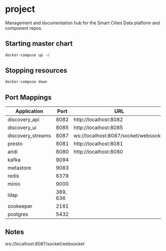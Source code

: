# project
Management and documentation hub for the Smart Cities Data platform and component repos

## Starting master chart
```bash
docker-compose up -d
```

## Stopping resources
```bash
docker-compose down
```

## Port Mappings
| Application       | Port     | URL                                  |
| ----------------- | -------- | ------------------------------------ |
| discovery_api     | 8082     | http://localhost:8082                |
| discovery_ui      | 8085     | http://localhost:8085                |
| discovery_streams | 8087     | ws://localhost:8087/socket/websocket |
| presto            | 8081     | http://localhost:8081                |
| andi              | 8080     | http://localhost:8080                |
| kafka             | 9094     |                                      |
| metastore         | 9083     |                                      |
| redis             | 6379     |                                      |
| minio             | 9000     |                                      |
| ldap              | 389, 636 |                                      |
| zookeeper         | 2181     |                                      |
| postgres          | 5432     |                                      |

## Notes
ws://localhost:8087/socket/websocket

